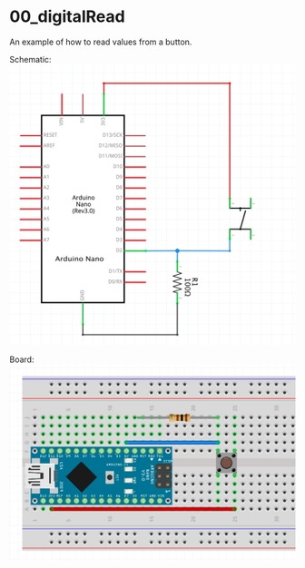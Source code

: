 # 00_digitalRead

An example of how to read values from a button.

Schematic:
![](../imgs/WK12_switch_sch.png)

Board:
![](../imgs/WK12_switch_bb.png)
